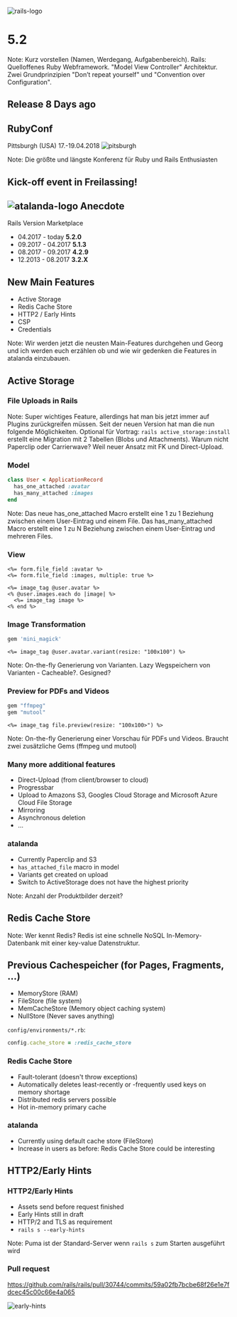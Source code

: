 ![rails-logo](http://rubyonrails.org/images/rails-logo.svg)
# 5.2

Note: Kurz vorstellen (Namen, Werdegang, Aufgabenbereich). Rails: Quelloffenes Ruby Webframework. "Model View Controller" Architektur. Zwei Grundprinzipien "Don’t repeat yourself" und "Convention over Configuration".



## Release 8 Days ago


## RubyConf

Pittsburgh (USA)
17.-19.04.2018
![pitsburgh](slides/images/pitsburgh.jpg)

Note: Die größte und längste Konferenz für Ruby und Rails Enthusiasten


## Kick-off event in Freilassing!


## ![atalanda-logo](slides/images/atalanda.png) Anecdote

Rails Version Marketplace

- 04.2017 - today **5.2.0**
- 09.2017 - 04.2017 **5.1.3**
- 08.2017 - 09.2017 **4.2.9**
- 12.2013 - 08.2017 **3.2.X**



## New Main Features
* Active Storage
* Redis Cache Store
* HTTP2 / Early Hints
* CSP
* Credentials

Note: Wir werden jetzt die neusten Main-Features durchgehen und Georg und ich werden euch erzählen ob und wie wir gedenken die Features in atalanda einzubauen.



## Active Storage


### File Uploads in Rails

Note: Super wichtiges Feature, allerdings hat man bis jetzt immer auf Plugins zurückgreifen müssen. Seit der neuen Version hat man die nun folgende Möglichkeiten. Optional für Vortrag: `rails active_storage:install` erstellt eine Migration mit 2 Tabellen (Blobs und Attachments). Warum nicht Paperclip oder Carrierwave? Weil neuer Ansatz mit FK und Direct-Upload.


### Model

```ruby
class User < ApplicationRecord
  has_one_attached :avatar
  has_many_attached :images
end
```
Note: Das neue has_one_attached Macro erstellt eine 1 zu 1 Beziehung zwischen einem User-Eintrag und einem File. Das has_many_attached Macro erstellt eine 1 zu N Beziehung zwischen einem User-Eintrag und mehreren Files.


### View
```erb
<%= form.file_field :avatar %>
<%= form.file_field :images, multiple: true %>
```
```erb
<%= image_tag @user.avatar %>
<% @user.images.each do |image| %>
  <%= image_tag image %>
<% end %>
```


### Image Transformation
```ruby
gem 'mini_magick'
```
```erb
<%= image_tag @user.avatar.variant(resize: "100x100") %>
```
Note: On-the-fly Generierung von Varianten. Lazy Wegspeichern von Varianten - Cacheable?. Gesigned?


### Preview for PDFs and Videos
```ruby
gem "ffmpeg"
gem "mutool"
```
```erb
<%= image_tag file.preview(resize: "100x100>") %>
```
Note: On-the-fly Generierung einer Vorschau für PDFs und Videos. Braucht zwei zusätzliche Gems (ffmpeg und mutool)


### Many more additional features
* Direct-Upload (from client/browser to cloud)
* Progressbar
* Upload to Amazons S3, Googles Cloud Storage and Microsoft Azure Cloud File Storage
* Mirroring
* Asynchronous deletion
* ...


### atalanda

* Currently Paperclip and S3
* `has_attached_file` macro in model
* Variants get created on upload
* Switch to ActiveStorage does not have the highest priority

Note: Anzahl der Produktbilder derzeit?



## Redis Cache Store

Note: Wer kennt Redis? Redis ist eine schnelle NoSQL In-Memory-Datenbank mit einer key-value Datenstruktur.


## Previous Cachespeicher (for Pages, Fragments, ...)
* MemoryStore (RAM)
* FileStore (file system)
* MemCacheStore (Memory object caching system)
* NullStore (Never saves anything)


`config/environments/*.rb`:

```ruby
config.cache_store = :redis_cache_store
```


### Redis Cache Store

* Fault-tolerant (doesn't throw exceptions)
* Automatically deletes least-recently or -frequently used keys on memory shortage
* Distributed redis servers possible
* Hot in-memory primary cache


### atalanda
* Currently using default cache store (FileStore)
* Increase in users as before: Redis Cache Store could be interesting



## HTTP2/Early Hints


### HTTP2/Early Hints

* Assets send before request finished
* Early Hints still in draft
* HTTP/2 and TLS as requirement
* `rails s --early-hints`

Note: Puma ist der Standard-Server wenn `rails s` zum Starten ausgeführt wird


### Pull request

https://github.com/rails/rails/pull/30744/commits/59a02fb7bcbe68f26e1e7fdcec45c00c66e4a065


![early-hints](slides/images/eary-hints-in-rails-of-course-will-we-use-it.jpg)
